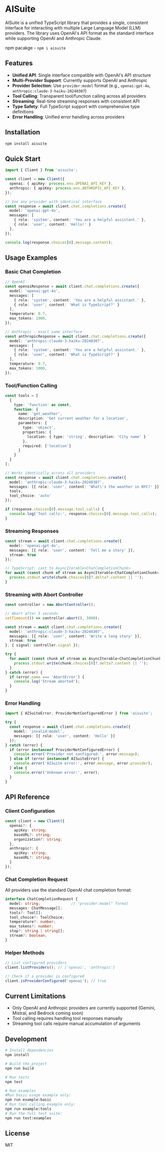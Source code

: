 # AISuite

AISuite is a unified TypeScript library that provides a single, consistent interface for interacting with multiple Large Language Model (LLM) providers. The library uses OpenAI's API format as the standard interface while supporting OpenAI and Anthropic Claude.

npm pacakge - `npm i aisuite`

## Features

- **Unified API**: Single interface compatible with OpenAI's API structure
- **Multi-Provider Support**: Currently supports OpenAI and Anthropic
- **Provider Selection**: Use `provider:model` format (e.g., `openai:gpt-4o`, `anthropic:claude-3-haiku-20240307`)
- **Tool Calling**: Transparent tool/function calling across all providers
- **Streaming**: Real-time streaming responses with consistent API
- **Type Safety**: Full TypeScript support with comprehensive type definitions
- **Error Handling**: Unified error handling across providers

## Installation

```bash
npm install aisuite
```

## Quick Start

```typescript
import { Client } from 'aisuite';

const client = new Client({
  openai: { apiKey: process.env.OPENAI_API_KEY },
  anthropic: { apiKey: process.env.ANTHROPIC_API_KEY },
});

// Use any provider with identical interface
const response = await client.chat.completions.create({
  model: 'openai:gpt-4o',
  messages: [
    { role: 'system', content: 'You are a helpful assistant.' },
    { role: 'user', content: 'Hello!' }
  ],
});

console.log(response.choices[0].message.content);
```

## Usage Examples

### Basic Chat Completion

```typescript
// OpenAI
const openaiResponse = await client.chat.completions.create({
  model: 'openai:gpt-4o',
  messages: [
    { role: 'system', content: 'You are a helpful assistant.' },
    { role: 'user', content: 'What is TypeScript?' }
  ],
  temperature: 0.7,
  max_tokens: 1000,
});

// Anthropic - exact same interface
const anthropicResponse = await client.chat.completions.create({
  model: 'anthropic:claude-3-haiku-20240307',
  messages: [
    { role: 'system', content: 'You are a helpful assistant.' },
    { role: 'user', content: 'What is TypeScript?' }
  ],
  temperature: 0.7,
  max_tokens: 1000,
});
```

### Tool/Function Calling

```typescript
const tools = [
  {
    type: 'function' as const,
    function: {
      name: 'get_weather',
      description: 'Get current weather for a location',
      parameters: {
        type: 'object',
        properties: {
          location: { type: 'string', description: 'City name' }
        },
        required: ['location']
      }
    }
  }
];

// Works identically across all providers
const response = await client.chat.completions.create({
  model: 'anthropic:claude-3-haiku-20240307',
  messages: [{ role: 'user', content: 'What\'s the weather in NYC?' }],
  tools,
  tool_choice: 'auto'
});

if (response.choices[0].message.tool_calls) {
  console.log('Tool calls:', response.choices[0].message.tool_calls);
}
```

### Streaming Responses

```typescript
const stream = await client.chat.completions.create({
  model: 'openai:gpt-4o',
  messages: [{ role: 'user', content: 'Tell me a story' }],
  stream: true
});

// TypeScript: cast to AsyncIterable<ChatCompletionChunk>
for await (const chunk of stream as AsyncIterable<ChatCompletionChunk>) {
  process.stdout.write(chunk.choices[0]?.delta?.content || '');
}
```

### Streaming with Abort Controller

```typescript
const controller = new AbortController();

// Abort after 5 seconds
setTimeout(() => controller.abort(), 5000);

const stream = await client.chat.completions.create({
  model: 'anthropic:claude-3-haiku-20240307',
  messages: [{ role: 'user', content: 'Write a long story' }],
  stream: true
}, { signal: controller.signal });

try {
  for await (const chunk of stream as AsyncIterable<ChatCompletionChunk>) {
    process.stdout.write(chunk.choices[0]?.delta?.content || '');
  }
} catch (error) {
  if (error.name === 'AbortError') {
    console.log('Stream aborted');
  }
}
```

### Error Handling

```typescript
import { AISuiteError, ProviderNotConfiguredError } from 'aisuite';

try {
  const response = await client.chat.completions.create({
    model: 'invalid:model',
    messages: [{ role: 'user', content: 'Hello' }]
  });
} catch (error) {
  if (error instanceof ProviderNotConfiguredError) {
    console.error('Provider not configured:', error.message);
  } else if (error instanceof AISuiteError) {
    console.error('AISuite error:', error.message, error.provider);
  } else {
    console.error('Unknown error:', error);
  }
}
```

## API Reference

### Client Configuration

```typescript
const client = new Client({
  openai?: {
    apiKey: string;
    baseURL?: string;
    organization?: string;
  },
  anthropic?: {
    apiKey: string;
    baseURL?: string;
  }
});
```

### Chat Completion Request

All providers use the standard OpenAI chat completion format:

```typescript
interface ChatCompletionRequest {
  model: string;              // "provider:model" format
  messages: ChatMessage[];
  tools?: Tool[];
  tool_choice?: ToolChoice;
  temperature?: number;
  max_tokens?: number;
  stop?: string | string[];
  stream?: boolean;
}
```

### Helper Methods

```typescript
// List configured providers
client.listProviders(); // ['openai', 'anthropic']

// Check if a provider is configured
client.isProviderConfigured('openai'); // true
```

## Current Limitations

- Only OpenAI and Anthropic providers are currently supported (Gemini, Mistral, and Bedrock coming soon)
- Tool calling requires handling tool responses manually
- Streaming tool calls require manual accumulation of arguments

## Development

```bash
# Install dependencies
npm install

# Build the project
npm run build

# Run tests
npm test

# Run examples
#Run basic usage example only:
npm run example:basic
# Run tool calling example only:
npm run example:tools
# Run the full test suite:
npm run test:examples
```

## License

MIT
